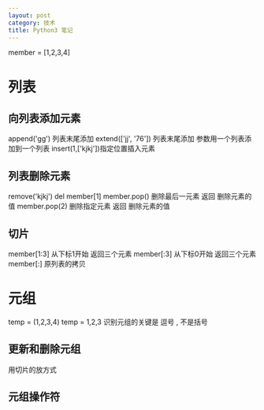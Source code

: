 ```yaml
---
layout: post
category: 技术
title: Python3 笔记
---
```

member = [1,2,3,4]
# 列表
## 向列表添加元素
append('gg') 列表末尾添加
extend(['jj', '76']) 列表末尾添加 参数用一个列表添加到一个列表
insert(1,['kjkj'])指定位置插入元素

## 列表删除元素
remove('kjkj')
del member[1]
member.pop() 删除最后一元素 返回 删除元素的值
member.pop(2) 删除指定元素 返回 删除元素的值

## 切片
member[1:3] 从下标1开始 返回三个元素
member[:3] 从下标0开始 返回三个元素
member[:] 原列表的拷贝

# 元组
temp = (1,2,3,4)
temp = 1,2,3
识别元组的关键是 逗号  ,  不是括号
 ## 更新和删除元组
 用切片的放方式
 ## 元组操作符

